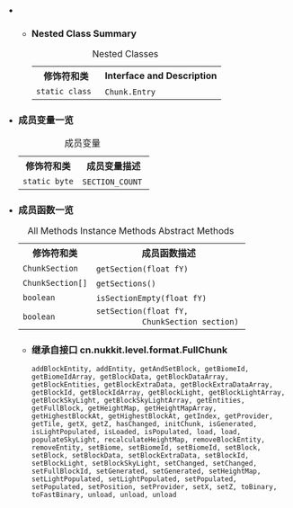 <div class="summary">
<ul class="blockList">
<li class="blockList">
<!-- ======== NESTED CLASS SUMMARY ======== -->
<ul class="blockList">
<li class="blockList"><a name="nested.class.summary">
<!--   -->
</a>
<h3>Nested Class Summary</h3>
<table class="memberSummary" border="0" cellpadding="3" cellspacing="0" summary="Nested Class Summary table, listing nested classes, and an explanation">
<caption><span>Nested Classes</span><span class="tabEnd"> </span></caption>
<tr>
<th>修饰符和类</th>
<th class="colLast" scope="col">Interface and Description</th>
</tr>
<tr class="altColor">
<td class="colFirst"><code>static class </code></td>
<td class="colLast"><code><span class="memberNameLink"><a  title="class in cn.nukkit.level.format">Chunk.Entry</a></span></code> </td>
</tr>
</table>
</li>
</ul>  
<li class="blockList"><a name="field.summary">
<!--   -->
</a>
<h3>成员变量一览</h3>
<table class="memberSummary" border="0" cellpadding="3" cellspacing="0" summary="Field Summary table, listing fields, and an explanation">
<caption><span>成员变量</span><span class="tabEnd"> </span></caption>
<tr>
<th>修饰符和类</th>
<th>成员变量描述</th>
</tr>
<tr class="altColor">
<td class="colFirst"><code>static byte</code></td>
<td class="colLast"><code><span class="memberNameLink"><a >SECTION_COUNT</a></span></code> </td>
</tr>
</table>
</li>
</ul>
<!-- ========== METHOD SUMMARY =========== -->
<ul class="blockList">
<li class="blockList"><a name="method.summary">
<!--   -->
</a>
<h3>成员函数一览</h3>
<table class="memberSummary" border="0" cellpadding="3" cellspacing="0" summary="Method Summary table, listing methods, and an explanation">
<caption><span id="t0" class="activeTableTab"><span>All Methods</span><span class="tabEnd"> </span></span><span id="t2" class="tableTab"><span><a >Instance Methods</a></span><span class="tabEnd"> </span></span><span id="t3" class="tableTab"><span><a >Abstract Methods</a></span><span class="tabEnd"> </span></span></caption>
<tr>
<th>修饰符和类</th>
<th>成员函数描述</th>
</tr>
<tr id="i0" class="altColor">
<td class="colFirst"><code><a  title="interface in cn.nukkit.level.format">ChunkSection</a></code></td>
<td class="colLast"><code><span class="memberNameLink"><a >getSection</a></span>(float fY)</code> </td>
</tr>
<tr id="i1" class="rowColor">
<td class="colFirst"><code><a  title="interface in cn.nukkit.level.format">ChunkSection</a>[]</code></td>
<td class="colLast"><code><span class="memberNameLink"><a >getSections</a></span>()</code> </td>
</tr>
<tr id="i2" class="altColor">
<td class="colFirst"><code>boolean</code></td>
<td class="colLast"><code><span class="memberNameLink"><a >isSectionEmpty</a></span>(float fY)</code> </td>
</tr>
<tr id="i3" class="rowColor">
<td class="colFirst"><code>boolean</code></td>
<td class="colLast"><code><span class="memberNameLink"><a >setSection</a></span>(float fY,
          <a  title="interface in cn.nukkit.level.format">ChunkSection</a> section)</code> </td>
</tr>
</table>
<ul class="blockList">
<li class="blockList"><a name="methods.inherited.from.class.cn.nukkit.level.format.FullChunk">
<!--   -->
</a>
<h3>继承自接口 cn.nukkit.level.format.<a  title="interface in cn.nukkit.level.format">FullChunk</a></h3>
<code><a >addBlockEntity</a>, <a >addEntity</a>, <a >getAndSetBlock</a>, <a >getBiomeId</a>, <a >getBiomeIdArray</a>, <a >getBlockData</a>, <a >getBlockDataArray</a>, <a >getBlockEntities</a>, <a >getBlockExtraData</a>, <a >getBlockExtraDataArray</a>, <a >getBlockId</a>, <a >getBlockIdArray</a>, <a >getBlockLight</a>, <a >getBlockLightArray</a>, <a >getBlockSkyLight</a>, <a >getBlockSkyLightArray</a>, <a >getEntities</a>, <a >getFullBlock</a>, <a >getHeightMap</a>, <a >getHeightMapArray</a>, <a >getHighestBlockAt</a>, <a >getHighestBlockAt</a>, <a >getIndex</a>, <a >getProvider</a>, <a >getTile</a>, <a >getX</a>, <a >getZ</a>, <a >hasChanged</a>, <a >initChunk</a>, <a >isGenerated</a>, <a >isLightPopulated</a>, <a >isLoaded</a>, <a >isPopulated</a>, <a >load</a>, <a >load</a>, <a >populateSkyLight</a>, <a >recalculateHeightMap</a>, <a >removeBlockEntity</a>, <a >removeEntity</a>, <a >setBiome</a>, <a >setBiomeId</a>, <a >setBiomeId</a>, <a >setBlock</a>, <a >setBlock</a>, <a >setBlockData</a>, <a >setBlockExtraData</a>, <a >setBlockId</a>, <a >setBlockLight</a>, <a >setBlockSkyLight</a>, <a >setChanged</a>, <a >setChanged</a>, <a >setFullBlockId</a>, <a >setGenerated</a>, <a >setGenerated</a>, <a >setHeightMap</a>, <a >setLightPopulated</a>, <a >setLightPopulated</a>, <a >setPopulated</a>, <a >setPopulated</a>, <a >setPosition</a>, <a >setProvider</a>, <a >setX</a>, <a >setZ</a>, <a >toBinary</a>, <a >toFastBinary</a>, <a >unload</a>, <a >unload</a>, <a >unload</a></code></li>
</ul>
</li>
</ul>
</li>
</ul>
</div>
